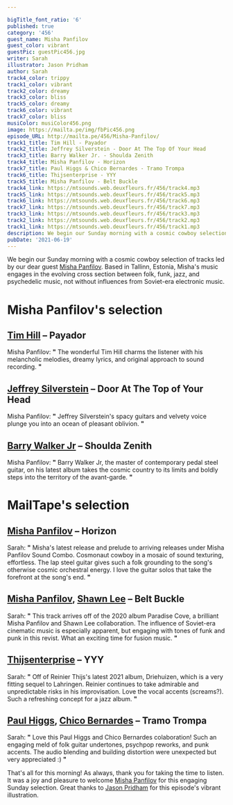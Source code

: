 ```yaml
---

bigTitle_font_ratio: '6'
published: true
category: '456'
guest_name: Misha Panfilov
guest_color: vibrant
guestPic: guestPic456.jpg
writer: Sarah
illustrator: Jason Pridham
author: Sarah
track4_color: trippy
track1_color: vibrant
track2_color: dreamy
track3_color: bliss
track5_color: dreamy
track6_color: vibrant
track7_color: bliss
musiColor: musiColor456.png
image: https://mailta.pe/img/fbPic456.png
episode_URL: http://mailta.pe/456/Misha-Panfilov/
track1_title: Tim Hill - Payador
track2_title: Jeffrey Silverstein - Door At The Top Of Your Head
track3_title: Barry Walker Jr. - Shoulda Zenith
track4_title: Misha Panfilov - Horizon
track7_title: Paul Higgs & Chico Bernardes - Tramo Trompa
track6_title: Thijsenterprise - YYY
track5_title: Misha Panfilov - Belt Buckle
track4_link: https://mtsounds.web.deuxfleurs.fr/456/track4.mp3
track5_link: https://mtsounds.web.deuxfleurs.fr/456/track5.mp3
track6_link: https://mtsounds.web.deuxfleurs.fr/456/track6.mp3
track7_link: https://mtsounds.web.deuxfleurs.fr/456/track7.mp3
track3_link: https://mtsounds.web.deuxfleurs.fr/456/track3.mp3
track2_link: https://mtsounds.web.deuxfleurs.fr/456/track2.mp3
track1_link: https://mtsounds.web.deuxfleurs.fr/456/track1.mp3
description: We begin our Sunday morning with a cosmic cowboy selection of tracks led by our dear guest Misha Panfilov. Based in Tallinn, Estonia, Misha's music engages in the evolving cross section between folk, funk, jazz, and psychedelic music, not without influences from Soviet-era electronic music.
pubDate: '2021-06-19'
---
```

We begin our Sunday morning with a cosmic cowboy selection of tracks led by our dear guest [Misha Panfilov](https://mpsc.bandcamp.com/). Based in Tallinn, Estonia, Misha's music engages in the evolving cross section between folk, funk, jazz, and psychedelic music, not without influences from Soviet-era electronic music.


# Misha Panfilov's selection

## [Tim Hill](https://timhill1.bandcamp.com/releases) – Payador
Misha Panfilov: **"** The wonderful Tim Hill charms the listener with his melancholic melodies, dreamy lyrics, and original approach to sound recording. **"** 

## [Jeffrey Silverstein](https://jeffreysilverstein.bandcamp.com/) – Door At The Top of Your Head
Misha Panfilov: **"** Jeffrey Silverstein's spacy guitars and velvety voice plunge you into an ocean of pleasant oblivion. **"** 

## [Barry Walker Jr](https://holymountainrecords.bandcamp.com/album/shoulda-zenith) – Shoulda Zenith
Misha Panfilov: **"** Barry Walker Jr, the master of contemporary pedal steel guitar, on his latest album takes the cosmic country to its limits and boldly steps into the territory of the avant-garde. **"** 

# MailTape's selection

## [Misha Panfilov](https://mpsc.bandcamp.com/) – Horizon
Sarah: **"** Misha's latest release and prelude to arriving releases under Misha Panfilov Sound Combo. Cosmonaut cowboy in a mosaic of sound texturing, effortless. The lap steel guitar gives such a folk grounding to the song's otherwise cosmic orchestral energy. I love the guitar solos that take the forefront at the song's end.  **"** 

## [Misha Panfilov](https://mpsc.bandcamp.com/), [Shawn Lee](https://shawnleeubiq.bandcamp.com/) – Belt Buckle
Sarah: **"** This track arrives off of the 2020 album Paradise Cove, a brilliant Misha Panfilov and Shawn Lee collaboration. The influence of Soviet-era cinematic music is especially apparent, but engaging with tones of funk and punk in this revist. What an exciting time for fusion music. **"** 

## [Thijsenterprise](https://thijsenterprise.bandcamp.com/) – YYY
Sarah: **"** Off of Reinier Thijs's latest 2021 album, Driehuizen, which is a very fitting sequel to Lahringen. Reinier continues to take admirable and unpredictable risks in his improvisation. Love the vocal accents (screams?). Such a refreshing concept for a jazz album. **"** 

## [Paul Higgs](https://cosmovvisiones.bandcamp.com/), [Chico Bernardes](https://chicobernardes.bandcamp.com/) – Tramo Trompa
Sarah: **"** Love this Paul Higgs and Chico Bernardes colaboration! Such an engaging meld of folk guitar undertones, psychpop reworks, and punk accents. The audio blending and building distortion were unexpected but very appreciated :) **"**  

That's all for this morning! As always, thank you for taking the time to listen. It was a joy and pleasure to welcome [Misha Panfilov](https://mpsc.bandcamp.com/) for this engaging Sunday selection. Great thanks to [Jason Pridham](https://www.instagram.com/grancharismo/?hl=en) for this episode's vibrant illustration.
